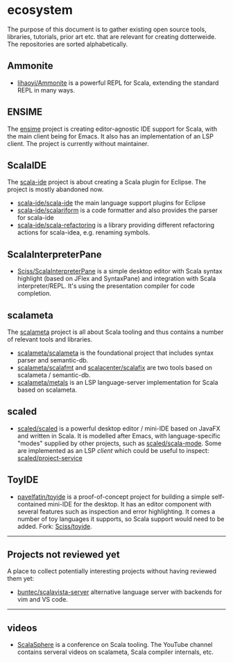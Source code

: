 # ecosystem

The purpose of this document is to gather existing open source tools, libraries, tutorials, prior art etc. that are relevant for creating
dotterweide. The repositories are sorted alphabetically.

## Ammonite

- [lihaoyi/Ammonite](https://github.com/lihaoyi/Ammonite/) is a powerful REPL for Scala, extending the standard REPL in many ways.

## ENSIME

The [ensime](https://github.com/ensime) project is creating editor-agnostic IDE support for Scala, with the main client being for
Emacs. It also has an implementation of an LSP client. The project is currently without maintainer.

## ScalaIDE

The [scala-ide](https://github.com/scala-ide) project is about creating a Scala plugin for Eclipse. The project is mostly abandoned now.

- [scala-ide/scala-ide](https://github.com/scala-ide/scala-ide) the main language support plugins for Eclipse
- [scala-ide/scalariform](https://github.com/scala-ide/scalariform) is a code formatter and also provides the parser for scala-ide
- [scala-ide/scala-refactoring](https://github.com/scala-ide/scala-refactoring) is a library providing different refactoring actions
  for scala-idea, e.g. renaming symbols.

## ScalaInterpreterPane

- [Sciss/ScalaInterpreterPane](https://github.com/Sciss/ScalaInterpreterPane/) is a simple desktop editor with Scala syntax highlight
  (based on JFlex and SyntaxPane) and integration with Scala interpreter/REPL. It's using the presentation compiler for code
  completion.

## scalameta

The [scalameta](http://scalameta.org/) project is all about Scala tooling and thus contains a number of relevant tools and libraries.

- [scalameta/scalameta](https://github.com/scalameta/scalameta) is the foundational project that includes syntax parser and semantic-db.
- [scalameta/scalafmt](https://github.com/scalameta/scalafmt) and [scalacenter/scalafix](https://github.com/scalacenter/scalafix) are two
  tools based on scalameta / semantic-db.
- [scalameta/metals](https://github.com/scalameta/metals) is an LSP language-server implementation for Scala based on scalameta. 

## scaled

- [scaled/scaled](https://github.com/scaled/scaled) is a powerful desktop editor / mini-IDE based on JavaFX and written in Scala. It is
  modelled after Emacs, with language-specific "modes" supplied by other projects, such as
  [scaled/scala-mode](https://github.com/scaled/scala-mode). Some are implemented as an LSP _client_ which could be useful to
  inspect: [scaled/project-service](https://github.com/scaled/project-service)

## ToyIDE

- [pavelfatin/toyide](https://github.com/pavelfatin/toyide) is a proof-of-concept project for building a simple self-contained mini-IDE for
  the desktop. It has an editor component with several features such as inspection and error highlighting. It comes a number of toy languages
  it supports, so Scala support would need to be added. Fork: [Sciss/toyide](https://github.com/Sciss/toyide/).  

-------------------

## Projects not reviewed yet

A place to collect potentially interesting projects without having reviewed them yet:

- [buntec/scalavista-server](https://github.com/buntec/scalavista-server) alternative language server with backends for vim and VS code.

-------------------

## videos

- [ScalaSphere](https://www.youtube.com/channel/UC2D5QYMoclw4fz8YWFgC4sg/videos) is a conference on Scala tooling. The YouTube channel
  contains serveral videos on scalameta, Scala compiler internals, etc.
